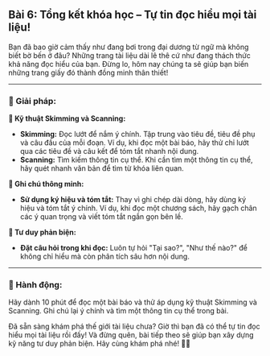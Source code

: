 ## Bài 6: Tổng kết khóa học – Tự tin đọc hiểu mọi tài liệu!

Bạn đã bao giờ cảm thấy như đang bơi trong đại dương từ ngữ mà không biết bờ bến ở đâu? Những trang tài liệu dài lê thê cứ như đang thách thức khả năng đọc hiểu của bạn. Đừng lo, hôm nay chúng ta sẽ giúp bạn biến những trang giấy đó thành đồng minh thân thiết!

---

### 📌 Giải pháp:

**🔹 Kỹ thuật Skimming và Scanning:**
- **Skimming:** Đọc lướt để nắm ý chính. Tập trung vào tiêu đề, tiêu đề phụ và câu đầu của mỗi đoạn. Ví dụ, khi đọc một bài báo, hãy thử chỉ lướt qua các tiêu đề và câu kết để tóm tắt nhanh nội dung.
- **Scanning:** Tìm kiếm thông tin cụ thể. Khi cần tìm một thông tin cụ thể, hãy quét nhanh văn bản để tìm từ khóa liên quan.

**🔹 Ghi chú thông minh:**
- **Sử dụng ký hiệu và tóm tắt:** Thay vì ghi chép dài dòng, hãy dùng ký hiệu và tóm tắt ý chính. Ví dụ, khi đọc một chương sách, hãy gạch chân các ý quan trọng và viết tóm tắt ngắn gọn bên lề.

**🔹 Tư duy phản biện:**
- **Đặt câu hỏi trong khi đọc:** Luôn tự hỏi "Tại sao?", "Như thế nào?" để không chỉ hiểu mà còn phân tích sâu hơn nội dung.

---

### 🚀 Hành động:

Hãy dành 10 phút để đọc một bài báo và thử áp dụng kỹ thuật Skimming và Scanning. Ghi chú lại ý chính và tìm một thông tin cụ thể trong bài.

Đã sẵn sàng khám phá thế giới tài liệu chưa? Giờ thì bạn đã có thể tự tin đọc hiểu mọi tài liệu rồi đấy! Và đừng quên, bài tiếp theo sẽ giúp bạn xây dựng kỹ năng tư duy phản biện. Hãy cùng khám phá nhé! 📖💪
